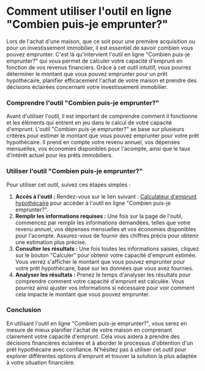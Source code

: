 Comment utiliser l'outil en ligne "Combien puis-je emprunter?"
==============================================================

Lors de l'achat d'une maison, que ce soit pour une première acquisition ou pour un investissement immobilier, il est essentiel de savoir combien vous pouvez emprunter. C'est là qu'intervient l'outil en ligne "Combien puis-je emprunter?" qui vous permet de calculer votre capacité d'emprunt en fonction de vos revenus financiers. Grâce à cet outil intuitif, vous pourrez déterminer le montant que vous pouvez emprunter pour un prêt hypothécaire, planifier efficacement l'achat de votre maison et prendre des décisions éclairées concernant votre investissement immobilier.

### Comprendre l'outil "Combien puis-je emprunter?"

Avant d'utiliser l'outil, il est important de comprendre comment il fonctionne et les éléments qui entrent en jeu dans le calcul de votre capacité d'emprunt. L'outil "Combien puis-je emprunter?" se base sur plusieurs critères pour estimer le montant que vous pouvez emprunter pour votre prêt hypothécaire. Il prend en compte votre revenu annuel, vos dépenses mensuelles, vos économies disponibles pour l'acompte, ainsi que le taux d'intérêt actuel pour les prêts immobiliers.

### Utiliser l'outil "Combien puis-je emprunter?"

Pour utiliser cet outil, suivez ces étapes simples :

1. **Accès à l'outil :** Rendez-vous sur le lien suivant : [Calculateur d'emprunt hypothécaire](https://www.onlinecalculatorsfree.com/fr/financial/mortgage-how-much-borrow.html) pour accéder à l'outil en ligne "Combien puis-je emprunter?".
2. **Remplir les informations requises :** Une fois sur la page de l'outil, commencez par remplir les informations demandées, telles que votre revenu annuel, vos dépenses mensuelles et vos économies disponibles pour l'acompte. Assurez-vous de fournir des chiffres précis pour obtenir une estimation plus précise.
3. **Consulter les résultats :** Une fois toutes les informations saisies, cliquez sur le bouton "Calculer" pour obtenir votre capacité d'emprunt estimée. Vous verrez s'afficher le montant que vous pouvez emprunter pour votre prêt hypothécaire, basé sur les données que vous avez fournies.
4. **Analyser les résultats :** Prenez le temps d'analyser les résultats pour comprendre comment votre capacité d'emprunt est calculée. Vous pourrez ainsi ajuster vos informations si nécessaire pour voir comment cela impacte le montant que vous pouvez emprunter.

### Conclusion

En utilisant l'outil en ligne "Combien puis-je emprunter?", vous serez en mesure de mieux planifier l'achat de votre maison en comprenant clairement votre capacité d'emprunt. Cela vous aidera à prendre des décisions financières éclairées et à aborder le processus d'obtention d'un prêt hypothécaire avec confiance. N'hésitez pas à utiliser cet outil pour explorer différentes options d'emprunt et trouver la solution la plus adaptée à votre situation financière.